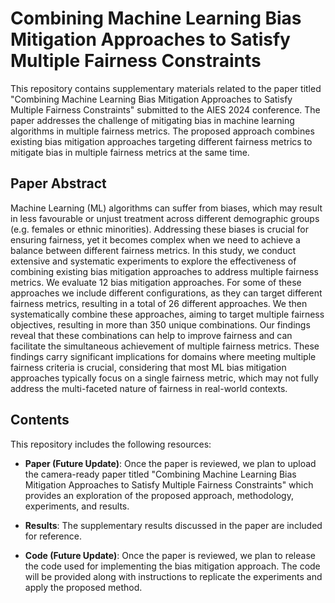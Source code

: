 # Combining Machine Learning Bias Mitigation Approaches to Satisfy Multiple Fairness Constraints

This repository contains supplementary materials related to the paper titled "Combining Machine Learning Bias Mitigation Approaches to Satisfy Multiple Fairness Constraints" submitted to the AIES 2024 conference. The paper addresses the challenge of mitigating bias in machine learning algorithms in multiple fairness metrics. The proposed approach combines existing bias mitigation approaches targeting different fairness metrics to mitigate bias in multiple fairness metrics at the same time.

## Paper Abstract

Machine Learning (ML) algorithms can suffer from biases, which may result in less favourable or unjust treatment across different demographic groups (e.g. females or ethnic minorities). Addressing these biases is crucial for ensuring fairness, yet it becomes complex when we need to achieve a balance between different fairness metrics. In this study, we conduct extensive and systematic experiments to explore the effectiveness of combining existing bias mitigation approaches to address multiple fairness metrics. We evaluate 12 bias mitigation approaches. For some of these approaches we include different configurations, as they can target different fairness metrics, resulting in a total of 26 different approaches. We then systematically combine these approaches, aiming to target multiple fairness objectives, resulting in more than 350 unique combinations. Our findings reveal that these combinations can help to improve fairness and can facilitate the simultaneous achievement of multiple fairness metrics. These findings carry significant implications for domains where meeting multiple fairness criteria is crucial, considering that most ML bias mitigation approaches typically focus on a single fairness metric, which may not fully address the multi-faceted nature of fairness in real-world contexts.

## Contents

This repository includes the following resources:

- **Paper (Future Update)**: Once the paper is reviewed, we plan to upload the camera-ready paper titled "Combining Machine Learning Bias Mitigation Approaches to Satisfy Multiple Fairness Constraints" which provides an exploration of the proposed approach, methodology, experiments, and results.

- **Results**: The supplementary results discussed in the paper are included for reference.

- **Code (Future Update)**: Once the paper is reviewed, we plan to release the code used for implementing the bias mitigation approach. The code will be provided along with instructions to replicate the experiments and apply the proposed method.
